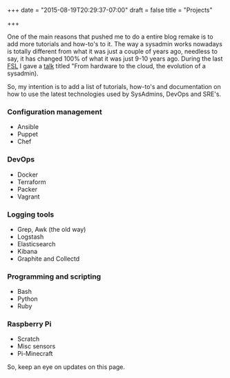 +++
date = "2015-08-19T20:29:37-07:00"
draft = false
title = "Projects"

+++

One of the main reasons that pushed me to do a entire blog remake is to add more tutorials and how-to's to it.
The way a sysadmin works nowadays is totally different from what it was just a couple of years ago, needless to say, it has changed 100% of what it was just 9-10 years ago.
During the last [FSL](https://fsl.mx/2016/) I gave a [talk](https://fsl.mx/2016/programa) titled "From hardware to the cloud, the evolution of a sysadmin).

So, my intention is to add a list of tutorials, how-to's and documentation on how to use the latest technologies used by SysAdmins, DevOps and SRE's.


### Configuration management 

* Ansible
* Puppet
* Chef

### DevOps 

* Docker
* Terraform
* Packer
* Vagrant

### Logging tools

* Grep, Awk (the old way)
* Logstash
* Elasticsearch
* Kibana
* Graphite and Collectd

### Programming and scripting 

* Bash
* Python
* Ruby

### Raspberry Pi

* Scratch
* Misc sensors
* Pi-Minecraft

So, keep an eye on updates on this page.


